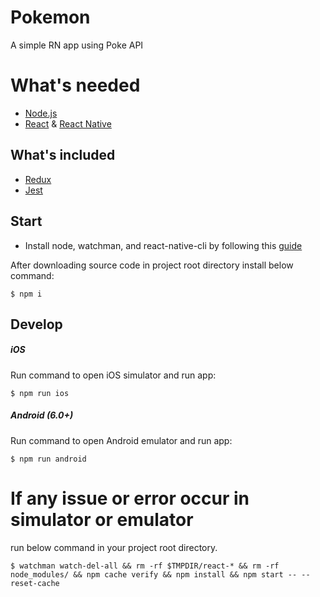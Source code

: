 # Pokemon

A simple RN app using Poke API

# What's needed

- [Node.js](http://nodejs.org)
- [React](https://github.com/facebook/react) & [React Native](https://github.com/facebook/react-native)

## What's included

- [Redux](https://github.com/reactjs/redux)
- [Jest](https://jestjs.io/)

## Start

- Install node, watchman, and react-native-cli by following this [guide](https://facebook.github.io/react-native/docs/getting-started.html)

After downloading source code in project root directory install below command:

```
$ npm i
```

## Develop

##### iOS

Run command to open iOS simulator and run app:

```
$ npm run ios
```

##### Android (6.0+)

Run command to open Android emulator and run app:

```
$ npm run android
```

# If any issue or error occur in simulator or emulator

run below command in your project root directory.

```
$ watchman watch-del-all && rm -rf $TMPDIR/react-* && rm -rf node_modules/ && npm cache verify && npm install && npm start -- --reset-cache
```
